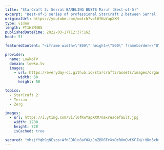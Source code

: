 ```yaml
---
title: "StarCraft 2: Serral BANELING BUSTS Maru! (Best-of-5)"
excerpt: "Best-of-5 series of professional StarCraft 2 between Serral (Zerg) and Maru (Terran). These two are considered the best players in StarCraft 2 currently.  Swarm Host Mutalisk in Bronze League: https://youtu.be/Y4S6yaWWmJg  Support my work on Patreon: https://www.patreon.com/lowkotv Become a YouTube member:"
originalUrl: https://youtube.com/watch?v=l0fKwYapXXM
type: video
length: PT1H2M40S
publishedDateTime: 2022-03-17T12:37:16Z
heat: 51

featuredContent: "<iframe width=\"800\" height=\"500\" frameborder=\"0\" src=\"https://www.youtube.com/embed/l0fKwYapXXM\" allow=\"accelerometer; autoplay; encrypted-media; gyroscope; picture-in-picture\" allowfullscreen></iframe>"

provider:
  name: LowkoTV
  domain: lowko.tv
  images:
    - url: https://everyday-cc.github.io/starcraft2/assets/images/organizations/lowko.tv-50x50.jpg
      width: 50
      height: 50

topics:
  - StarCraft 2
  - Terran
  - Zerg

images:
  - url: https://i.ytimg.com/vi/l0fKwYapXXM/maxresdefault.jpg
    width: 1280
    height: 720
    isCached: true

secured: "xhzjYYqh9gNEsos+AfnEDkln8af0X/JnZBR0TrXxOcRUnCwfKFJN/+HDn3xbzYs2MVlCATCkJkbLoUnCRavMxL1YyrvJ10c3wCxtXZ1xD2M1+xT0zlAjyZeiG23+s3TW69Myo5kAY81Vss/fJ08byqRP2P+J1MetZjQytuEKF8gwM5gGo7G7iO/ugjrj/4W/NM7lFs+yjX134UmVjgGMp5emFiaXOfrO+VXPu0u06wVcX2SoBm1mE3wo5SePljw7ZCdiAZRSOPJf1xbGsuFF6WEwCjwmaLrXw9ZutCznXT7+LSTrv7EE7mijVN+WWBlKc81CoGEV0iCfr6SVSNDjYUVQi2EdRm2Nz2780zow8thYCp7+0R12jNXjAcjOrUrP4JOFftu3Ph2z8I6QVw6rijjV83uQD2E/UZrgbLmzlhbDzC0TLOHmUnmSsOye5PCT;pigUdjB9f36+USqb+6mp2g=="
---
```


